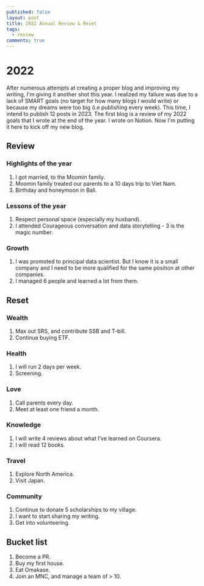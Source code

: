 ```yaml
---
published: false
layout: post
title: 2022 Annual Review & Reset
tags:
  - review
comments: true
---
```

# 2022
After numerous attempts at creating a proper blog and improving my writing, I'm giving it another shot this year. I realized my failure was due to a lack of SMART goals (no target for how many blogs I would write) or because my dreams were too big (i.e publishing every week). This time, I intend to publish 12 posts in 2023. The first blog is a review of my 2022 goals that I wrote at the end of the year. I wrote on Notion. Now I'm putting it here to kick off my new blog.

## Review

### Highlights of the year 

1. I got married, to the Moomin family.
2. Moomin family treated our parents to a 10 days trip to Viet Nam.
3. Birthday and honeymoon in Bali.

### Lessons of the year

1. Respect personal space (especially my husband).
2. I attended Courageous conversation and data storytelling - 3 is the magic number.

### Growth

1. I was promoted to principal data scientist. But I know it is a small company and I need to be more qualified for the same position at other companies.  
2. I managed 6 people and learned a lot from them.

## Reset

### Wealth

1. Max out SRS, and contribute SSB and T-bill.
2. Continue buying ETF.

### Health

1. I will run 2 days per week.
2. Screening.

### Love

1. Call parents every day.
2. Meet at least one friend a month.

### Knowledge

1. I will write 4 reviews about what I’ve learned on Coursera.
2. I will read 12 books.

### Travel

1. Explore North America.
2. Visit Japan.

### Community

1. Continue to donate 5 scholarships to my village.
2. I want to start sharing my writing.
3. Get into volunteering.

## Bucket list 

1. Become a PR.
2. Buy my first house.
3. Eat Omakase.
4. Join an MNC, and manage a team of > 10.

